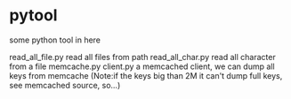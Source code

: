 pytool
======

some python tool in here

read_all_file.py read all files from path
read_all_char.py read all character from a file
memcache.py client.py a memcached client, we can dump all keys from memcache
			(Note:if the keys big than 2M it can't dump full keys, see memcached source, so...)